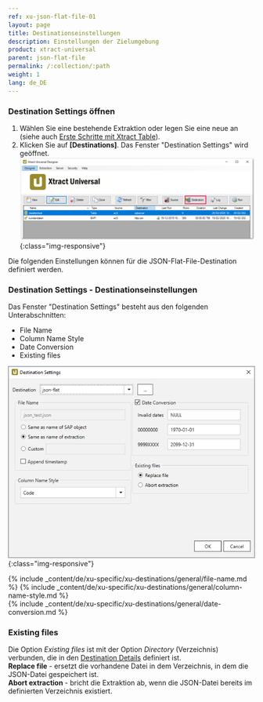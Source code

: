 ```yaml
---
ref: xu-json-flat-file-01
layout: page
title: Destinationseinstellungen
description: Einstellungen der Zielumgebung
product: xtract-universal
parent: json-flat-file
permalink: /:collection/:path
weight: 1
lang: de_DE
---
```


### Destination Settings öffnen

1. Wählen Sie eine bestehende Extraktion oder legen Sie eine neue an  (siehe auch [Erste Schritte mit Xtract Table](../../erste-schritte-mit-table/eine-neue-extraktion-anlegen)).
2. Klicken Sie auf **[Destinations]**. Das Fenster "Destination Settings" wird geöffnet.
![Destination-settings](/img/content/xu/xu_designer_destination.png){:class="img-responsive"}

Die folgenden Einstellungen können für die JSON-Flat-File-Destination definiert werden. 
  
### Destination Settings - Destinationseinstellungen
Das Fenster "Destination Settings" besteht aus den folgenden Unterabschnitten:
- File Name
- Column Name Style
- Date Conversion
- Existing files

![XU_flatfile_JSON_Destination](/img/content/xu/json/XU_flatfile_JSON_Destination.png){:class="img-responsive"}

{% include _content/de/xu-specific/xu-destinations/general/file-name.md %}
{% include _content/de/xu-specific/xu-destinations/general/column-name-style.md %}        
{% include _content/de/xu-specific/xu-destinations/general/date-conversion.md %}

### Existing files
Die Option *Existing files* ist mit der Option *Directory* (Verzeichnis) verbunden, die in den [Destination Details](../json-flat-file#destination-details---destinationsdetails) definiert ist.<br>
**Replace file** - ersetzt die vorhandene Datei in dem Verzeichnis, in dem die JSON-Datei gespeichert ist.<br>
**Abort extraction** - bricht die Extraktion ab, wenn die JSON-Datei bereits im definierten Verzeichnis existiert.
